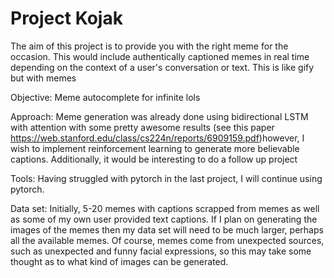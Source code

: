 # Project Kojak

The aim of this project is to provide you with the right meme for the occasion. This would include authentically captioned memes in real time
depending on the context of a user's conversation or text. This is like gify but with memes 



Objective: Meme autocomplete for infinite lols

Approach: Meme generation was already done using bidirectional LSTM with attention with some pretty awesome results (see this paper https://web.stanford.edu/class/cs224n/reports/6909159.pdf)however, I wish to implement reinforcement learning to generate more believable captions. Additionally, it would be interesting to do a follow up project


Tools: Having struggled with pytorch in the last project, I will continue using pytorch. 

 
Data set: Initially, 5-20 memes with captions scrapped from memes as well as some of my own user provided text captions.
If I plan on generating the images of the memes then my data set will need to be much larger, perhaps all the available memes.
Of course, memes come from unexpected sources, such as unexpected and funny facial expressions, so this may take some
thought as to what kind of images can be generated.


















